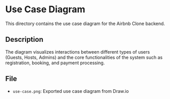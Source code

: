 # Use Case Diagram

This directory contains the use case diagram for the Airbnb Clone backend.

## Description
The diagram visualizes interactions between different types of users (Guests, Hosts, Admins) and the core functionalities of the system such as registration, booking, and payment processing.

## File
- `use-case.png`: Exported use case diagram from Draw.io

